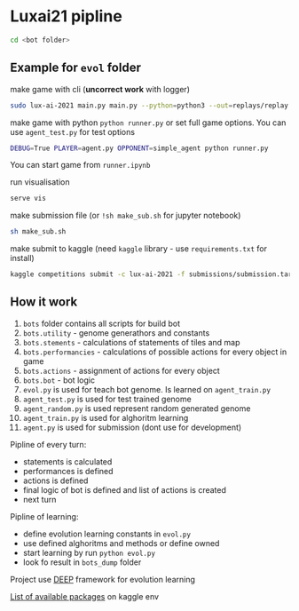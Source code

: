 # Luxai21 pipline

```bash
cd <bot folder>
```

## Example for `evol` folder

make game with cli (**uncorrect work** with logger)

```bash
sudo lux-ai-2021 main.py main.py --python=python3 --out=replays/replay.json
```

make game with python `python runner.py` or set full game options. You can use `agent_test.py` for test options

```bash
DEBUG=True PLAYER=agent.py OPPONENT=simple_agent python runner.py
```

You can start game from `runner.ipynb`

run visualisation

```bash
serve vis
```

make submission file (or `!sh make_sub.sh` for jupyter notebook)

```bash
sh make_sub.sh
```

make submit to kaggle (need `kaggle` library - use `requirements.txt` for install)

```bash
kaggle competitions submit -c lux-ai-2021 -f submissions/submission.tar.gz -m "submission"
```

## How it work

1. `bots` folder contains all scripts for build bot
2. `bots.utility` - genome generathors and constants
3. `bots.stements` - calculations of statements of tiles and map
4. `bots.performancies` - calculations of possible actions for every object in game
5. `bots.actions` - assignment of actions for every object
6. `bots.bot` - bot logic
7. `evol.py` is used for teach bot genome. Is learned on `agent_train.py`
8. `agent_test.py` is used for test trained genome
9. `agent_random.py` is used represent random generated genome
10. `agent_train.py` is used for alghoritm learning
11. `agent.py` is used for submission (dont use for development)

Pipline of every turn:

- statements is calculated
- performances is defined
- actions is defined
- final logic of bot is defined and list of actions is created
- next turn

Pipline of learning:

- define evolution learning constants in `evol.py`
- use defined alghoritms and methods or define owned
- start learning by run `python evol.py`
- look fo result in `bots_dump` folder

Project use [DEEP](https://deap.readthedocs.io/en/master/) framework for evolution learning

[List of available packages](https://github.com/Lux-AI-Challenge/Lux-Design-2021/blob/master/kaggle_engine/pythonpackages.txt) on kaggle env

